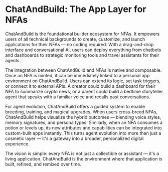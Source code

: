 # ChatAndBuild: The App Layer for NFAs

ChatAndBuild is the foundational builder ecosystem for NFAs. It empowers users of all technical backgrounds to create, customize, and launch applications for their NFAs — no coding required. With a drag-and-drop interface and conversational AI, users can deploy everything from chatbots and dashboards to strategic monitoring tools and travel assistants for their agents.

The integration between ChatAndBuild and NFAs is native and composable. Once an NFA is minted, it can be immediately linked to a personal app environment on ChatAndBuild. Users can extend its logic, set task triggers, or connect it to external APIs. A creator could build a dashboard for their NFA to summarize crypto news, or a parent could build a bedtime storyteller agent that speaks with a familiar voice and recalls past conversations.

For agent evolution, ChatAndBuild offers a guided system to enable breeding, training, and magical upgrades. When users cross-breed NFAs, ChatAndBuild helps visualize the hybrid outcomes — blending voice styles, memory signatures, and persona types. Similarly, when an NFA consumes a potion or levels up, its new attributes and capabilities can be integrated into custom-built apps instantly. This turns agent evolution into more than just a cosmetic layer — it's a gateway into a broader, personalized digital experience.

The vision is simple: every NFA is not just a collectible or assistant — it's a living application. ChatAndBuild is the environment where that application is built, refined, and remixed over time.

